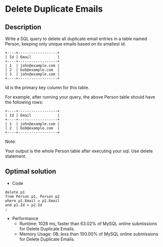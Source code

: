 # Delete Duplicate Emails

## Description
Write a SQL query to delete all duplicate email entries in a table named Person, keeping only unique emails based on its smallest Id.
```
+----+------------------+
| Id | Email            |
+----+------------------+
| 1  | john@example.com |
| 2  | bob@example.com  |
| 3  | john@example.com |
+----+------------------+
```
Id is the primary key column for this table.

For example, after running your query, the above Person table should have the following rows:
```
+----+------------------+
| Id | Email            |
+----+------------------+
| 1  | john@example.com |
| 2  | bob@example.com  |
+----+------------------+
```
Note:

Your output is the whole Person table after executing your sql. Use delete statement.

## Optimal solution
- Code
```
delete p1
from Person p1, Person p2
where p1.Email = p2.Email
and p1.Id > p2.Id
;
```
- Performance
  - Runtime: 1028 ms, faster than 63.02% of MySQL online submissions for Delete Duplicate Emails.
  - Memory Usage: 0B, less than 100.00% of MySQL online submissions for Delete Duplicate Emails.
